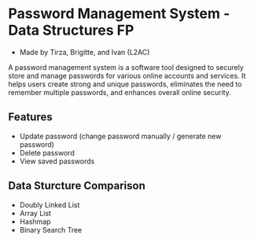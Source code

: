 # Password Management System - Data Structures FP
- Made by Tirza, Brigitte, and Ivan (L2AC)

A password management system is a software tool designed to securely store and manage passwords for various online accounts and services. It helps users create strong and unique passwords, eliminates the need to remember multiple passwords, and enhances overall online security.

## Features
- Update password (change password manually / generate new password)
- Delete password
- View saved passwords

## Data Sturcture Comparison 
- Doubly Linked List
- Array List
- Hashmap
- Binary Search Tree
